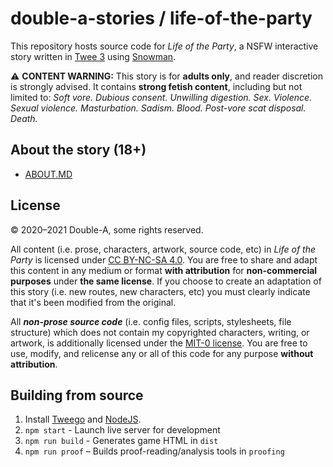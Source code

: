 # double-a-stories / life-of-the-party

This repository hosts source code for *Life of the Party*, a NSFW interactive story written in [Twee 3](https://github.com/iftechfoundation/twine-specs/blob/master/twee-3-specification.md) using [Snowman](https://videlais.github.io/snowman/2/).

⚠️ **CONTENT WARNING:** This story is for **adults only**, and reader discretion is strongly advised. It contains **strong fetish content**, including but not limited to: *Soft vore. Dubious consent. Unwilling digestion. Sex. Violence. Sexual violence. Masturbation. Sadism. Blood. Post-vore scat disposal. Death.*
## About the story (18+)

* [ABOUT.MD](ABOUT.md)
## License

© 2020–2021 Double-A, some rights reserved.

All content (i.e. prose, characters, artwork, source code, etc) in *Life of the Party* is licensed under [CC BY-NC-SA 4.0](https://creativecommons.org/licenses/by-nc-sa/4.0/). You are free to share and adapt this content in any medium or format **with attribution** for **non-commercial purposes** under **the same license**. If you choose to create an adaptation of this story (i.e. new routes, new characters, etc) you must clearly indicate that it's been modified from the original.

All ***non-prose source code*** (i.e. config files, scripts, stylesheets, file structure) which does not contain my copyrighted characters, writing, or artwork, is additionally licensed under the [MIT-0 license](/LICENSE-CODE). You are free to use, modify, and relicense any or all of this code for any purpose **without attribution**.

## Building from source

1. Install [Tweego](http://www.motoslave.net/tweego/) and [NodeJS](https://nodejs.org/).
2. `npm start` - Launch live server for development
3. `npm run build` - Generates game HTML in `dist`
4. `npm run proof` – Builds proof-reading/analysis tools in `proofing`
